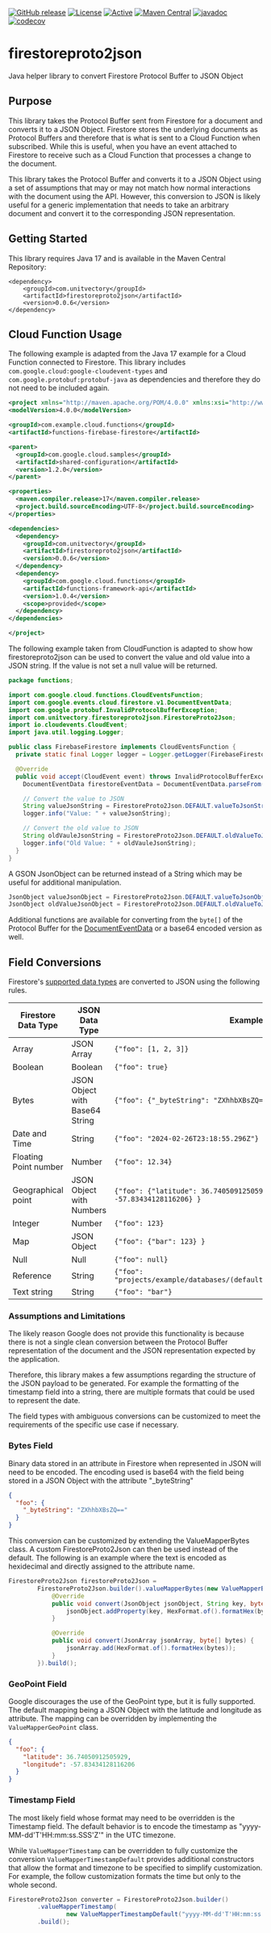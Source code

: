 [![GitHub release](https://img.shields.io/github/release/UnitVectorY-Labs/firestoreproto2json.svg)](https://github.com/UnitVectorY-Labs/firestoreproto2json/releases/latest) [![License](https://img.shields.io/badge/License-Apache%202.0-blue.svg)](https://opensource.org/licenses/Apache-2.0) [![Active](https://img.shields.io/badge/Status-Active-green)](https://guide.unitvectorylabs.com/bestpractices/status/#active) [![Maven Central](https://img.shields.io/maven-central/v/com.unitvectory/firestoreproto2json)](https://central.sonatype.com/artifact/com.unitvectory/firestoreproto2json) [![javadoc](https://javadoc.io/badge2/com.unitvectory/firestoreproto2json/javadoc.svg)](https://javadoc.io/doc/com.unitvectory/firestoreproto2json) [![codecov](https://codecov.io/gh/UnitVectorY-Labs/firestoreproto2json/graph/badge.svg?token=N6CU9DZRIQ)](https://codecov.io/gh/UnitVectorY-Labs/firestoreproto2json)

# firestoreproto2json

Java helper library to convert Firestore Protocol Buffer to JSON Object

## Purpose

This library takes the Protocol Buffer sent from Firestore for a document and converts it to a JSON Object. Firestore stores the underlying documents as Protocol Buffers and therefore that is what is sent to a Cloud Function when subscribed. While this is useful, when you have an event attached to Firestore to receive such as a Cloud Function that processes a change to the document.

This library takes the Protocol Buffer and converts it to a JSON Object using a set of assumptions that may or may not match how normal interactions with the document using the API. However, this conversion to JSON is likely useful for a generic implementation that needs to take an arbitrary document and convert it to the corresponding JSON representation.

## Getting Started

This library requires Java 17 and is available in the Maven Central Repository:

```
<dependency>
    <groupId>com.unitvectory</groupId>
    <artifactId>firestoreproto2json</artifactId>
    <version>0.0.6</version>
</dependency>
```

## Cloud Function Usage

The following example is adapted from the Java 17 example for a Cloud Function connected to Firestore. This library includes `com.google.cloud:google-cloudevent-types` and `com.google.protobuf:protobuf-java` as dependencies and therefore they do not need to be included again.

```xml
<project xmlns="http://maven.apache.org/POM/4.0.0" xmlns:xsi="http://www.w3.org/2001/XMLSchema-instance" xsi:schemaLocation="http://maven.apache.org/POM/4.0.0 http://maven.apache.org/maven-v4_0_0.xsd">
<modelVersion>4.0.0</modelVersion>

<groupId>com.example.cloud.functions</groupId>
<artifactId>functions-firebase-firestore</artifactId>

<parent>
  <groupId>com.google.cloud.samples</groupId>
  <artifactId>shared-configuration</artifactId>
  <version>1.2.0</version>
</parent>

<properties>
  <maven.compiler.release>17</maven.compiler.release>
  <project.build.sourceEncoding>UTF-8</project.build.sourceEncoding>
</properties>

<dependencies>
  <dependency>
    <groupId>com.unitvectory</groupId>
    <artifactId>firestoreproto2json</artifactId>
    <version>0.0.6</version>
  </dependency>
  <dependency>
    <groupId>com.google.cloud.functions</groupId>
    <artifactId>functions-framework-api</artifactId>
    <version>1.0.4</version>
    <scope>provided</scope>
  </dependency>
</dependencies>

</project>
```

The following example taken from CloudFunction is adapted to show how firestoreproto2json can be used to convert the value and old value into a JSON string. If the value is not set a null value will be returned.

```java
package functions;

import com.google.cloud.functions.CloudEventsFunction;
import com.google.events.cloud.firestore.v1.DocumentEventData;
import com.google.protobuf.InvalidProtocolBufferException;
import com.unitvectory.firestoreproto2json.FirestoreProto2Json;
import io.cloudevents.CloudEvent;
import java.util.logging.Logger;

public class FirebaseFirestore implements CloudEventsFunction {
  private static final Logger logger = Logger.getLogger(FirebaseFirestore.class.getName());

  @Override
  public void accept(CloudEvent event) throws InvalidProtocolBufferException {
    DocumentEventData firestoreEventData = DocumentEventData.parseFrom(event.getData().toBytes());

    // Convert the value to JSON
    String valueJsonString = FirestoreProto2Json.DEFAULT.valueToJsonString(firestoreEventData);
    logger.info("Value: " + valueJsonString);

    // Convert the old value to JSON
    String oldVauleJsonString = FirestoreProto2Json.DEFAULT.oldValueToJsonString(firestoreEventData);
    logger.info("Old Value: " + oldVauleJsonString);
  }
}
```

A GSON JsonObject can be returned instead of a String which may be useful for additional manipulation.

```java
JsonObject valueJsonObject = FirestoreProto2Json.DEFAULT.valueToJsonObject(firestoreEventData);
JsonObject oldValueJsonObject = FirestoreProto2Json.DEFAULT.oldValueToJsonObject(firestoreEventData);
```

Additional functions are available for converting from the `byte[]` of the Protocol Buffer for the [DocumentEventData](https://github.com/googleapis/google-cloudevents/blob/main/proto/google/events/cloud/firestore/v1/data.proto) or a base64 encoded version as well.

## Field Conversions

Firestore's [supported data types](https://cloud.google.com/firestore/docs/concepts/data-types) are converted to JSON using the following rules.

| Firestore Data Type   | JSON Data Type                 | Example                                                                     |
| --------------------- | ------------------------------ | --------------------------------------------------------------------------- |
| Array                 | JSON Array                     | `{"foo": [1, 2, 3]}`                                                        |
| Boolean               | Boolean                        | `{"foo": true}`                                                             |
| Bytes                 | JSON Object with Base64 String | `{"foo": {"_byteString": "ZXhhbXBsZQ=="} }`                                 |
| Date and Time         | String                         | `{"foo": "2024-02-26T23:18:55.296Z"}`                                       |
| Floating Point number | Number                         | `{"foo": 12.34}`                                                            |
| Geographical point    | JSON Object with Numbers       | `{"foo": {"latitude": 36.74050912505929,"longitude": -57.83434128116206} }` |
| Integer               | Number                         | `{"foo": 123}`                                                              |
| Map                   | JSON Object                    | `{"foo": {"bar": 123} }`                                                    |
| Null                  | Null                           | `{"foo": null}`                                                             |
| Reference             | String                         | `{"foo": "projects/example/databases/(default)/documents/example/record"}`  |
| Text string           | String                         | `{"foo": "bar"}`                                                            |

### Assumptions and Limitations

The likely reason Google does not provide this functionality is because there is not a single clean conversion between the Protocol Buffer representation of the document and the JSON representation expected by the application.

Therefore, this library makes a few assumptions regarding the structure of the JSON payload to be generated. For example the formatting of the timestamp field into a string, there are multiple formats that could be used to represent the date.

The field types with ambiguous conversions can be customized to meet the requirements of the specific use case if necessary.

### Bytes Field

Binary data stored in an attribute in Firestore when represented in JSON will need to be encoded. The encoding used is base64 with the field being stored in a JSON Object with the attribute "\_byteString"

```json
{
  "foo": {
    "_byteString": "ZXhhbXBsZQ=="
  }
}
```

This conversion can be customized by extending the ValueMapperBytes class. A custom FirestoreProto2Json can then be used instead of the default. The following is an example where the text is encoded as hexidecimal and directly assigned to the attribute name.

```java
FirestoreProto2Json firestoreProto2Json =
        FirestoreProto2Json.builder().valueMapperBytes(new ValueMapperBytes() {
            @Override
            public void convert(JsonObject jsonObject, String key, byte[] bytes) {
                jsonObject.addProperty(key, HexFormat.of().formatHex(bytes));
            }

            @Override
            public void convert(JsonArray jsonArray, byte[] bytes) {
                jsonArray.add(HexFormat.of().formatHex(bytes));
            }
        }).build();
```

### GeoPoint Field

Google discourages the use of the GeoPoint type, but it is fully supported. The default mapping being a JSON Object with the latitude and longitude as attribute. The mapping can be overridden by implementing the `ValueMapperGeoPoint` class.

```json
{
  "foo": {
    "latitude": 36.74050912505929,
    "longitude": -57.83434128116206
  }
}
```

### Timestamp Field

The most likely field whose format may need to be overridden is the Timestamp field. The default behavior is to encode the timestamp as "yyyy-MM-dd'T'HH:mm:ss.SSS'Z'" in the UTC timezone.

While `ValueMapperTimestamp` can be overridden to fully customize the conversion `ValueMapperTimestampDefault` provides additional constructors that allow the format and timezone to be specified to simplify customization. For example, the follow customization formats the time but only to the whole second.

```java
FirestoreProto2Json converter = FirestoreProto2Json.builder()
        .valueMapperTimestamp(
                new ValueMapperTimestampDefault("yyyy-MM-dd'T'HH:mm:ss'Z'", ZoneOffset.UTC))
        .build();
```
